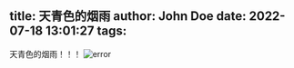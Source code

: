 title: 天青色的烟雨
author: John Doe
date: 2022-07-18 13:01:27
tags:
---
天青色的烟雨！！！
![error](/images/wechat.jpg)